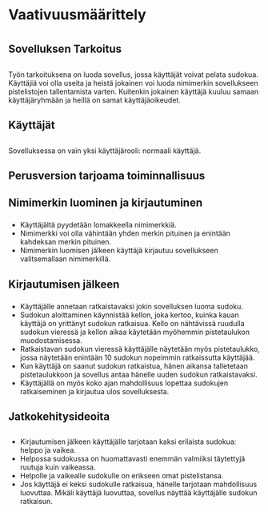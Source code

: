 # Vaativuusmäärittely <h1>

## Sovelluksen Tarkoitus <h2>
Työn tarkoituksena on luoda sovellus, jossa käyttäjät voivat pelata sudokua. Käyttäjiä voi olla useita ja heistä jokainen voi luoda nimimerkin sovellukseen pistelistojen tallentamista varten. Kuitenkin jokainen käyttäjä kuuluu samaan käyttäjäryhmään ja heillä on samat käyttäjäoikeudet.

## Käyttäjät <h2>
Sovelluksessa on vain yksi käyttäjärooli: normaali käyttäjä.

## Perusversion tarjoama toiminnallisuus <h2>
## Nimimerkin luominen ja kirjautuminen <h3>

- Käyttäjältä pyydetään lomakkeella nimimerkkiä.
- Nimimerkki voi olla vähintään yhden merkin pituinen ja enintään kahdeksan merkin pituinen.
- Nimimerkin luomisen jälkeen käyttäjä kirjautuu sovellukseen valitsemallaan nimimerkillä.

## Kirjautumisen jälkeen <h3>

- Käyttäjälle annetaan ratkaistavaksi jokin sovelluksen luoma sudoku.
- Sudokun aloittaminen käynnistää kellon, joka kertoo, kuinka kauan käyttäjä on yrittänyt sudokun ratkaisua. Kello on nähtävissä ruudulla sudokun vieressä ja kellon aikaa käytetään myöhemmin pistetaulukon muodostamisessa.
- Ratkaistavan sudokun vieressä käyttäjälle näytetään myös pistetaulukko, jossa näytetään enintään 10 sudokun nopeimmin ratkaissutta käyttäjää.
- Kun käyttäjä on saanut sudokun ratkaistua, hänen aikansa talletetaan pistetaulukkoon ja sovellus antaa hänelle uuden sudokun ratkaistavaksi.
- Käyttäjällä on myös koko ajan mahdollisuus lopettaa sudokujen ratkaiseminen ja kirjautua ulos sovelluksesta.

## Jatkokehitysideoita <h2>

- Kirjautumisen jälkeen käyttäjälle tarjotaan kaksi erilaista sudokua: helppo ja vaikea. 
- Helpossa sudokussa on huomattavasti enemmän valmiiksi täytettyjä ruutuja kuin vaikeassa.
- Helpolle ja vaikealle sudokulle on erikseen omat pistelistansa. 
- Jos käyttäjä ei keksi sudokulle ratkaisua, hänelle tarjotaan mahdollisuus luovuttaa. Mikäli käyttäjä luovuttaa, sovellus näyttää käyttäjälle sudokun ratkaisun.




